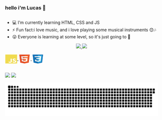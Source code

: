 ### hello i'm Lucas  👋

##

-  💻 I’m currently learning HTML, CSS and JS
-  ⚡ Fun fact:i love music, and i love playing some musical instruments 😊🎶
-  😜 Everyone is learning at some level, so it's just going to 🤙

<div align="center">
  <a href="https://github.com/luk6sssDev">
  <img height="160em" src="https://github-readme-stats.vercel.app/api?username=luk6sssDev&show_icons=true&theme=radical&include_all_commits=true&count_private=true"/>
  <img height="160em" src="https://github-readme-stats.vercel.app/api/top-langs/?username=luk6sssDev&layout=compact&langs_count=7&theme=radical"/>
</div>
  
  <div style="display: inline_block"><br>
  <img align="center" alt="Lucas" height="30" width="40" src="https://raw.githubusercontent.com/devicons/devicon/master/icons/javascript/javascript-plain.svg">
  <!-- <img align="center" alt="" height="30" width="40" src="https://raw.githubusercontent.com/devicons/devicon/master/icons/react/react-original.svg">-->
  <img align="center" alt="Lucas-HTML" height="30" width="40" src="https://raw.githubusercontent.com/devicons/devicon/master/icons/html5/html5-original.svg">
  <img align="center" alt="Lucas-CSS" height="30" width="40" src="https://raw.githubusercontent.com/devicons/devicon/master/icons/css3/css3-original.svg">
</div> 
  
  ##
  
<div>   
  <a href="https://www.instagram.com/luk6sss/" target="_blank"><img src="https://img.shields.io/badge/-Instagram-%23E4405F?style=for-the-badge&logo=instagram&logoColor=white"></a>
<a href="https://www.linkedin.com/in/lucas-silva-bezerra/" target="_blank"><img src="https://img.shields.io/badge/-LinkedIn-%230077B5?style=for-the-badge&logo=linkedin&logoColor=white" target="_blank"></a> 
 </div>   
  
![Snake animation](https://github.com/luk6sssDev/luk6sssDev/blob/output/github-contribution-grid-snake.svg)

